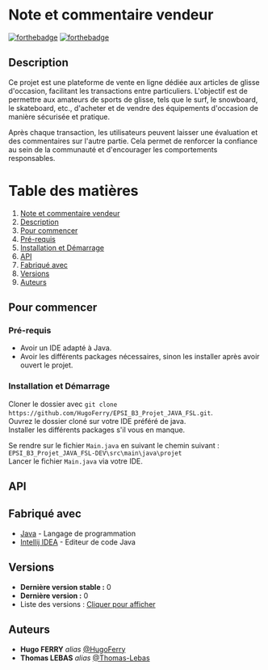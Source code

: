 # Note et commentaire vendeur

[![forthebadge](http://forthebadge.com/images/badges/built-with-love.svg)](http://forthebadge.com)  [![forthebadge](https://forthebadge.com/images/badges/made-with-java.svg)](http://forthebadge.com)

## Description

Ce projet est une plateforme de vente en ligne dédiée aux articles de glisse d'occasion, facilitant les transactions entre particuliers. L'objectif est de permettre aux amateurs de sports de glisse, tels que le surf, le snowboard, le skateboard, etc., d'acheter et de vendre des équipements d'occasion de manière sécurisée et pratique.

Après chaque transaction, les utilisateurs peuvent laisser une évaluation et des commentaires sur l'autre partie. Cela permet de renforcer la confiance au sein de la communauté et d'encourager les comportements responsables.

# Table des matières

1. [Note et commentaire vendeur](#note-vendeur)
2. [Description](#description)
3. [Pour commencer](#pour-commencer)
4. [Pré-requis](#pr-requis)
5. [Installation et Démarrage](#installation-et-dmarrage)
6. [API](#api)
7. [Fabriqué avec](#fabriqu-avec)
8. [Versions](#versions)
9. [Auteurs](#auteurs)

## Pour commencer

### Pré-requis

- Avoir un IDE adapté à Java.
- Avoir les différents packages nécessaires, sinon les installer après avoir ouvert le projet.

### Installation et Démarrage

Cloner le dossier avec ``git clone https://github.com/HugoFerry/EPSI_B3_Projet_JAVA_FSL.git``. \
Ouvrez le dossier cloné sur votre IDE préféré de java. \
Installer les différents packages s'il vous en manque.

Se rendre sur le fichier ``Main.java`` en suivant le chemin suivant :
``EPSI_B3_Projet_JAVA_FSL-DEV\src\main\java\projet`` \
Lancer le fichier ``Main.java`` via votre IDE.

## API

## Fabriqué avec

* [Java](https://www.java.com/fr/download/) - Langage de programmation
* [Intellij IDEA](https://www.jetbrains.com/idea/) - Editeur de code Java

## Versions

* **Dernière version stable :** 0
* **Dernière version :** 0
* Liste des versions : [Cliquer pour afficher](https://github.com/Thomas-Lebas/NoteVendeur/tags)

## Auteurs

* **Hugo FERRY** _alias_ [@HugoFerry](https://github.com/HugoFerry)
* **Thomas LEBAS** _alias_ [@Thomas-Lebas](https://github.com/Thomas-Lebas)

